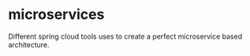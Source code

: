 # microservices
Different spring cloud tools uses to create a perfect microservice based architecture.
